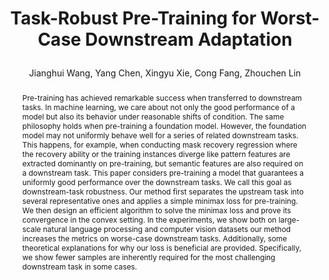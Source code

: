 ---
layout: pub
type: inproceedings
key: 
title: >
    Task-Robust Pre-Training for Worst-Case Downstream Adaptation
author: Jianghui Wang, Yang Chen, Xingyu Xie, Cong Fang, Zhouchen Lin
equalauthor: Jianghui Wang, Yang Chen
correspondance: Cong Fang, Zhouchen Lin
website: 
abbr: NeurIPS'23
booktitle: Advances in Neural Information Processing Systems 2023
supp: 
video: 
code: 
year: 2023
sticky: true
abstract: >
    Pre-training has achieved remarkable success when transferred to downstream tasks. In machine learning, we care about not only the good performance of a model but also its behavior under reasonable shifts of condition. The same philosophy holds when pre-training a foundation model. However, the foundation model may not uniformly behave well for a series of related downstream tasks. This happens, for example, when conducting mask recovery regression where the recovery ability or the training instances diverge like pattern features are extracted dominantly on pre-training, but semantic features are also required on a downstream task. This paper considers pre-training a model that guarantees a uniformly good performance over the downstream tasks. We call this goal as downstream-task robustness. Our method first separates the upstream task into several representative ones and applies a simple minimax loss for pre-training. We then design an efficient algorithm to solve the minimax loss and prove its convergence in the convex setting. In the experiments, we show both on large-scale natural language processing and computer vision datasets our method increases the metrics on worse-case downstream tasks. Additionally, some theoretical explanations for why our loss is beneficial are provided. Specifically, we show fewer samples are inherently required for the most challenging downstream task in some cases.
bibtex: >
    @inproceedings{wang2023taskrobust,
        author = {Wang, Jianghui and Chen, Yang and Xie, Xingyu and Fang, Cong and Lin, Zhouchen},
        booktitle = {Advances in Neural Information Processing Systems},
        editor = {A. Oh and T. Naumann and A. Globerson and K. Saenko and M. Hardt and S. Levine},
        pages = {9458--9478},
        publisher = {Curran Associates, Inc.},
        title = {Task-Robust Pre-Training for Worst-Case Downstream Adaptation},
        url = {https://proceedings.neurips.cc/paper_files/paper/2023/file/1e4322fddd833f83c855660ac65e428d-Paper-Conference.pdf},
        volume = {36},
        year = {2023}
    }
---